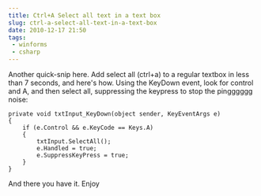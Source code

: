 ```yaml
---
title: Ctrl+A Select all text in a text box
slug: ctrl-a-select-all-text-in-a-text-box
date: 2010-12-17 21:50
tags:
 - winforms
 - csharp
---
```

Another quick-snip here. Add select all (ctrl+a) to a regular textbox in less than 7 seconds, and here's how. Using the KeyDown event, look for control and A, and then select all, suppressing the keypress to stop the pingggggg noise:

    private void txtInput_KeyDown(object sender, KeyEventArgs e)
    {
        if (e.Control && e.KeyCode == Keys.A)
        {
            txtInput.SelectAll();
            e.Handled = true;
            e.SuppressKeyPress = true;
        }
    }

And there you have it. Enjoy
